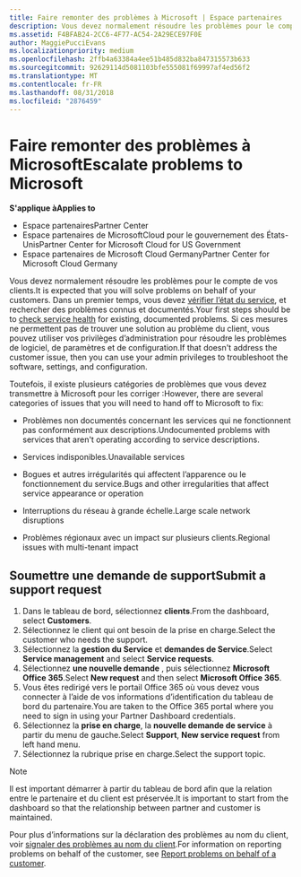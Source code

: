 ```yaml
---
title: Faire remonter des problèmes à Microsoft | Espace partenaires
description: Vous devez normalement résoudre les problèmes pour le compte de vos clients.
ms.assetid: F4BFAB24-2CC6-4F77-AC54-2A29ECE97F0E
author: MaggiePucciEvans
ms.localizationpriority: medium
ms.openlocfilehash: 2ffb4a63384a4ee51b485d832ba847315573b633
ms.sourcegitcommit: 92629114d5081103bfe555081f69997af4ed56f2
ms.translationtype: MT
ms.contentlocale: fr-FR
ms.lasthandoff: 08/31/2018
ms.locfileid: "2876459"
---
```

# <a name="escalate-problems-to-microsoft"></a><span data-ttu-id="307e4-103">Faire remonter des problèmes à Microsoft</span><span class="sxs-lookup"><span data-stu-id="307e4-103">Escalate problems to Microsoft</span></span>

**<span data-ttu-id="307e4-104">S'applique à</span><span class="sxs-lookup"><span data-stu-id="307e4-104">Applies to</span></span>**

-  <span data-ttu-id="307e4-105">Espace partenaires</span><span class="sxs-lookup"><span data-stu-id="307e4-105">Partner Center</span></span>
-  <span data-ttu-id="307e4-106">Espace partenaires de MicrosoftCloud pour le gouvernement des États-Unis</span><span class="sxs-lookup"><span data-stu-id="307e4-106">Partner Center for Microsoft Cloud for US Government</span></span>
-  <span data-ttu-id="307e4-107">Espace partenaires de Microsoft Cloud Germany</span><span class="sxs-lookup"><span data-stu-id="307e4-107">Partner Center for Microsoft Cloud Germany</span></span>

<span data-ttu-id="307e4-108">Vous devez normalement résoudre les problèmes pour le compte de vos clients.</span><span class="sxs-lookup"><span data-stu-id="307e4-108">It is expected that you will solve problems on behalf of your customers.</span></span> <span data-ttu-id="307e4-109">Dans un premier temps, vous devez [vérifier l’état du service](check-service-health.md), et rechercher des problèmes connus et documentés.</span><span class="sxs-lookup"><span data-stu-id="307e4-109">Your first steps should be to [check service health](check-service-health.md) for existing, documented problems.</span></span> <span data-ttu-id="307e4-110">Si ces mesures ne permettent pas de trouver une solution au problème du client, vous pouvez utiliser vos privilèges d’administration pour résoudre les problèmes de logiciel, de paramètres et de configuration.</span><span class="sxs-lookup"><span data-stu-id="307e4-110">If that doesn't address the customer issue, then you can use your admin privileges to troubleshoot the software, settings, and configuration.</span></span>

<span data-ttu-id="307e4-111">Toutefois, il existe plusieurs catégories de problèmes que vous devez transmettre à Microsoft pour les corriger :</span><span class="sxs-lookup"><span data-stu-id="307e4-111">However, there are several categories of issues that you will need to hand off to Microsoft to fix:</span></span>

-   <span data-ttu-id="307e4-112">Problèmes non documentés concernant les services qui ne fonctionnent pas conformément aux descriptions.</span><span class="sxs-lookup"><span data-stu-id="307e4-112">Undocumented problems with services that aren't operating according to service descriptions.</span></span>

-   <span data-ttu-id="307e4-113">Services indisponibles.</span><span class="sxs-lookup"><span data-stu-id="307e4-113">Unavailable services</span></span>

-   <span data-ttu-id="307e4-114">Bogues et autres irrégularités qui affectent l’apparence ou le fonctionnement du service.</span><span class="sxs-lookup"><span data-stu-id="307e4-114">Bugs and other irregularities that affect service appearance or operation</span></span>

-   <span data-ttu-id="307e4-115">Interruptions du réseau à grande échelle.</span><span class="sxs-lookup"><span data-stu-id="307e4-115">Large scale network disruptions</span></span>

-   <span data-ttu-id="307e4-116">Problèmes régionaux avec un impact sur plusieurs clients.</span><span class="sxs-lookup"><span data-stu-id="307e4-116">Regional issues with multi-tenant impact</span></span>

## <a name="submit-a-support-request"></a><span data-ttu-id="307e4-117">Soumettre une demande de support</span><span class="sxs-lookup"><span data-stu-id="307e4-117">Submit a support request</span></span>

1. <span data-ttu-id="307e4-118">Dans le tableau de bord, sélectionnez **clients**.</span><span class="sxs-lookup"><span data-stu-id="307e4-118">From the dashboard, select **Customers**.</span></span>
2. <span data-ttu-id="307e4-119">Sélectionnez le client qui ont besoin de la prise en charge.</span><span class="sxs-lookup"><span data-stu-id="307e4-119">Select the customer who needs the support.</span></span>
3. <span data-ttu-id="307e4-120">Sélectionnez la **gestion du Service** et **demandes de Service**.</span><span class="sxs-lookup"><span data-stu-id="307e4-120">Select **Service management** and select **Service requests**.</span></span>
4. <span data-ttu-id="307e4-121">Sélectionnez **une nouvelle demande** , puis sélectionnez **Microsoft Office 365**.</span><span class="sxs-lookup"><span data-stu-id="307e4-121">Select **New request** and then select **Microsoft Office 365**.</span></span>
5. <span data-ttu-id="307e4-122">Vous êtes redirigé vers le portail Office 365 où vous devez vous connecter à l’aide de vos informations d’identification du tableau de bord du partenaire.</span><span class="sxs-lookup"><span data-stu-id="307e4-122">You are taken to the Office 365 portal where you need to sign in using your Partner Dashboard credentials.</span></span>
6. <span data-ttu-id="307e4-123">Sélectionnez la **prise en charge**, la **nouvelle demande de service** à partir du menu de gauche.</span><span class="sxs-lookup"><span data-stu-id="307e4-123">Select **Support**, **New service request** from left hand menu.</span></span>
7. <span data-ttu-id="307e4-124">Sélectionnez la rubrique prise en charge.</span><span class="sxs-lookup"><span data-stu-id="307e4-124">Select the support topic.</span></span>

>[!NOTE]
><span data-ttu-id="307e4-125">Il est important démarrer à partir du tableau de bord afin que la relation entre le partenaire et du client est préservée.</span><span class="sxs-lookup"><span data-stu-id="307e4-125">It is important to start from the dashboard so that the relationship between partner and customer is maintained.</span></span> 


<span data-ttu-id="307e4-126">Pour plus d’informations sur la déclaration des problèmes au nom du client, voir [signaler des problèmes au nom du client](report-problems-on-behalf-of-a-customer.md).</span><span class="sxs-lookup"><span data-stu-id="307e4-126">For information on reporting problems on behalf of the customer, see [Report problems on behalf of a customer](report-problems-on-behalf-of-a-customer.md).</span></span>

 

 



